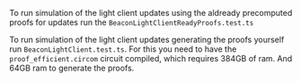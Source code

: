 To run simulation of the light client updates using the aldready precomputed proofs for updates run the `BeaconLightClientReadyProofs.test.ts`

To run simulation of the light client updates generating the proofs yourself run `BeaconLightClient.test.ts`. For this you need to have the `proof_efficient.circom` circuit compiled, which requires 384GB of ram. And 64GB ram to generate the proofs.
